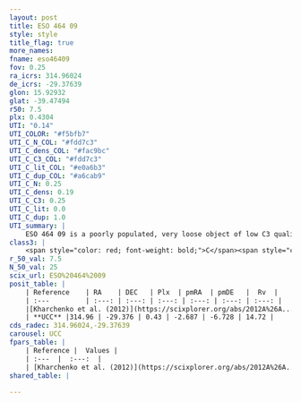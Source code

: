```yaml
---
layout: post
title: ESO 464 09
style: style
title_flag: true
more_names: 
fname: eso46409
fov: 0.25
ra_icrs: 314.96024
de_icrs: -29.37639
glon: 15.92932
glat: -39.47494
r50: 7.5
plx: 0.4304
UTI: "0.14"
UTI_COLOR: "#f5bfb7"
UTI_C_N_COL: "#fdd7c3"
UTI_C_dens_COL: "#fac9bc"
UTI_C_C3_COL: "#fdd7c3"
UTI_C_lit_COL: "#e0a6b3"
UTI_C_dup_COL: "#a6cab9"
UTI_C_N: 0.25
UTI_C_dens: 0.19
UTI_C_C3: 0.25
UTI_C_lit: 0.0
UTI_C_dup: 1.0
UTI_summary: |
    ESO 464 09 is a poorly populated, very loose object of low C3 quality. It is rarely studied in the literature, with no articles listed in the last 13 years.
class3: |
    <span style="color: red; font-weight: bold;">C</span><span style="color: red; font-weight: bold;">C</span>
r_50_val: 7.5
N_50_val: 25
scix_url: ESO%20464%2009
posit_table: |
    | Reference    | RA    | DEC   | Plx  | pmRA  | pmDE   |  Rv  |
    | :---         | :---: | :---: | :---: | :---: | :---: | :---: |
    |[Kharchenko et al. (2012)](https://scixplorer.org/abs/2012A%26A...543A.156K) | 314.904 | -29.395 | -- | 2.17 | -5.43 | -- |
    | **UCC** |314.96 | -29.376 | 0.43 | -2.687 | -6.728 | 14.72 | 
cds_radec: 314.96024,-29.37639
carousel: UCC
fpars_table: |
    | Reference |  Values |
    | :---  |  :---:  |
    | [Kharchenko et al. (2012)](https://scixplorer.org/abs/2012A%26A...543A.156K) | `e_bv=0.104, distance=1031, log_age=9.6` |
shared_table: |
    
---
```

